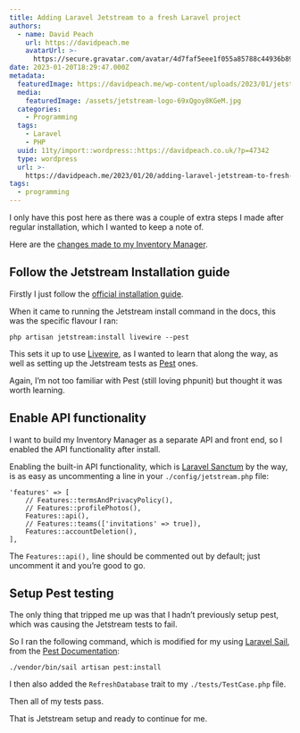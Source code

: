 ```yaml
---
title: Adding Laravel Jetstream to a fresh Laravel project
authors:
  - name: David Peach
    url: https://davidpeach.me
    avatarUrl: >-
      https://secure.gravatar.com/avatar/4d7faf5eee1f055a85788c44936b8995eaab6dfb004e7854ec747ccb272e91ee?s=96&d=mm&r=g
date: 2023-01-20T18:29:47.000Z
metadata:
  featuredImage: https://davidpeach.me/wp-content/uploads/2023/01/jetstream-logo.jpg
  media:
    featuredImage: /assets/jetstream-logo-69xQgoy8KGeM.jpg
  categories:
    - Programming
  tags:
    - Laravel
    - PHP
  uuid: 11ty/import::wordpress::https://davidpeach.co.uk/?p=47342
  type: wordpress
  url: >-
    https://davidpeach.me/2023/01/20/adding-laravel-jetstream-to-fresh-laravel-project/
tags:
  - programming
---
```

I only have this post here as there was a couple of extra steps I made after regular installation, which I wanted to keep a note of.

Here are the [changes made to my Inventory Manager](https://github.com/davidpeach/inventory/pull/2/files).

## Follow the Jetstream Installation guide

Firstly I just follow the [official installation guide](https://jetstream.laravel.com/2.x/installation.html).

When it came to running the Jetstream install command in the docs, this was the specific flavour I ran:

```
php artisan jetstream:install livewire --pest
```

This sets it up to use [Livewire](https://laravel-livewire.com/), as I wanted to learn that along the way, as well as setting up the Jetstream tests as [Pest](https://pestphp.com/) ones.

Again, I’m not too familiar with Pest (still loving phpunit) but thought it was worth learning.

## Enable API functionality

I want to build my Inventory Manager as a separate API and front end, so I enabled the API functionality after install.

Enabling the built-in API functionality, which is [Laravel Sanctum](https://laravel.com/docs/9.x/sanctum) by the way, is as easy as uncommenting a line in your `./config/jetstream.php` file:

```
'features' => [
    // Features::termsAndPrivacyPolicy(),
    // Features::profilePhotos(),
    Features::api(),
    // Features::teams(['invitations' => true]),
    Features::accountDeletion(),
],
```

The `Features::api(),` line should be commented out by default; just uncomment it and you’re good to go.

## Setup Pest testing

The only thing that tripped me up was that I hadn’t previously setup pest, which was causing the Jetstream tests to fail.

So I ran the following command, which is modified for my using [Laravel Sail](https://laravel.com/docs/9.x/sail), from the [Pest Documentation](https://pestphp.com/docs/plugins/laravel):

```
./vendor/bin/sail artisan pest:install
```

I then also added the `RefreshDatabase` trait to my `./tests/TestCase.php` file.

Then all of my tests pass.

That is Jetstream setup and ready to continue for me.